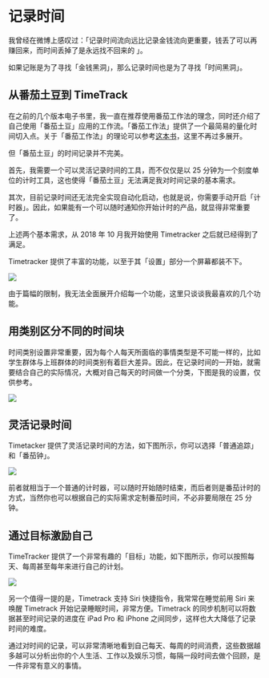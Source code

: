 # 记录时间

我曾经在微博上感叹过：「记录时间流向远比记录金钱流向更重要，钱丢了可以再赚回来，而时间丢掉了是永远找不回来的 」。

如果记账是为了寻找「金钱黑洞」，那么记录时间也是为了寻找「时间黑洞」。

## 从番茄土豆到 TimeTrack

在之前的几个版本电子书里，我一直在推荐使用番茄工作法的理念，同时还介绍了自己使用「番茄土豆」应用的工作流。「番茄工作法」提供了一个最简易的量化时间切入点。关于「番茄工作法」的理论可以参考[这本书](https://book.douban.com/subject/5916234/)，这里不再过多展开。

但「番茄土豆」的时间记录并不完美。

首先，我需要一个可以灵活记录时间的工具，而不仅仅是以 25 分钟为一个刻度单位的计时工具，这也使得「番茄土豆」无法满足我对时间记录的基本需求。

其次，目前记录时间还无法完全实现自动化启动，也就是说，你需要手动开启「计时器」。因此，如果能有一个可以随时通知你开始计时的产品，就显得非常重要了。

上述两个基本需求，从 2018 年 10 月我开始使用 Timetracker 之后就已经得到了满足。

Timetracker 提供了丰富的功能，以至于其「设置」部分一个屏幕都装不下。

![](https://ebookimage.dailyio.cn/2019/04/29/15565176500527.png)


由于篇幅的限制，我无法全面展开介绍每一个功能，这里只谈谈我最喜欢的几个功能。

## 用类别区分不同的时间块

时间类别设置非常重要，因为每个人每天所面临的事情类型是不可能一样的，比如学生群体与上班群体的时间类别有着巨大差异。因此，在记录时间的一开始，就需要结合自己的实际情况，大概对自己每天的时间做一个分类，下图是我的设置，仅供参考。


![](https://ebookimage.dailyio.cn/2019/04/29/15565176612540.png)



## 灵活记录时间

Timetacker 提供了灵活记录时间的方法，如下图所示，你可以选择「普通追踪」和「番茄钟」。


![](https://ebookimage.dailyio.cn/2019/04/29/15565176738772.png)



前者就相当于一个普通的计时器，可以随时开始随时结束，而后者则是番茄计时的方式，当然你也可以根据自己的实际需求定制番茄时间，不必非要局限在 25 分钟。

## 通过目标激励自己

TimeTracker 提供了一个非常有趣的「目标」功能，如下图所示，你可以按照每天、每周甚至每年来进行自己的计划。



![](https://ebookimage.dailyio.cn/2019/04/29/15565176815790.png)


另一个值得一提的是，Timetrack 支持 Siri 快捷指令，我常常在睡觉前用 Siri 来唤醒 Timetrack 开始记录睡眠时间，非常方便。Timetrack 的同步机制可以将数据甚至时间记录的进度在 iPad Pro 和 iPhone 之间同步，这样也大大降低了记录时间的难度。
![]()

通过对时间的记录，可以非常清晰地看到自己每天、每周的时间消费，这些数据越多越可以分析出你的个人生活、工作以及娱乐习惯，每隔一段时间去做个回顾，是一件非常有意义的事情。

